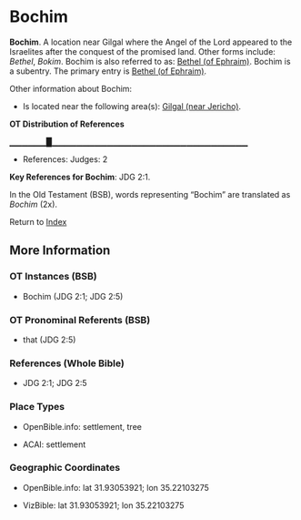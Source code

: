 # Bochim
**Bochim**. 
A location near Gilgal where the Angel of the Lord appeared to the Israelites after the conquest of the promised land. 
Other forms include: 
*Bethel*, *Bokim*. 
Bochim is also referred to as: 
[Bethel (of Ephraim)](Bethel.md). 
Bochim is a subentry. The primary entry is 
[Bethel (of Ephraim)](Bethel.md). 




Other information about Bochim:


* Is located near the following area(s): 
[Gilgal (near Jericho)](Gilgal.3.md). 


**OT Distribution of References**

▁▁▁▁▁▁█▁▁▁▁▁▁▁▁▁▁▁▁▁▁▁▁▁▁▁▁▁▁▁▁▁▁▁▁▁▁▁▁
* References: Judges: 2



**Key References for Bochim**: 
JDG 2:1. 


In the Old Testament (BSB), words representing “Bochim” are translated as 
*Bochim* (2x). 




Return to [Index](00-Index.md)

## More Information

### OT Instances (BSB)

* Bochim (JDG 2:1; JDG 2:5)



### OT Pronominal Referents (BSB)

* that (JDG 2:5)



### References (Whole Bible)

* JDG 2:1; JDG 2:5


### Place Types

* OpenBible.info: settlement, tree

* ACAI: settlement



### Geographic Coordinates

* OpenBible.info: lat 31.93053921; lon 35.22103275

* VizBible: lat 31.93053921; lon 35.22103275




